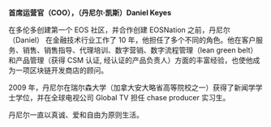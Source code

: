 **首席运营官（COO），（丹尼尔·凯斯）Daniel Keyes**

在多伦多创建第一个 EOS 社区，并合作创建 EOSNation 之前，丹尼尔（Daniel） 在金融技术行业工作了 10 年，他担任了多个不同的角色。他在客户服务、销售、销售指导、代理培训、数字营销、数字流程管理（lean green belt）和产品管理（获得 CSM 认证, 经认证的产品负责人）方面的丰富经验，也使他成为一项区块链开发商店的顾问。

2009 年，丹尼尔在瑞尔森大学（加拿大安大略省高等院校之一）获得了新闻学学士学位，并在全球电视公司 Global TV 担任 chase producer 实习生。

丹尼尔一直以真诚、爱和自由为原则生活。
